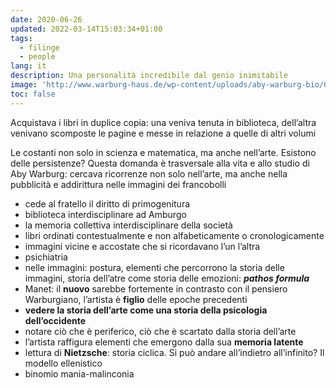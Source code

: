 ```yaml
---
date: 2020-06-26
updated: 2022-03-14T15:03:34+01:00
tags:
  - filinge
  - people
lang: it
description: Una personalità incredibile dal genio inimitabile
image: 'http://www.warburg-haus.de/wp-content/uploads/aby-warburg-bio/010_1895_katchina-479x600.jpg'
toc: false
---
```

Acquistava i libri in duplice copia: una veniva tenuta in biblioteca, dell’altra venivano scomposte le pagine e messe in relazione a quelle di altri volumi

Le costanti non solo in scienza e matematica, ma anche nell’arte. Esistono delle persistenze? Questa domanda è trasversale alla vita e allo studio di Aby Warburg: cercava ricorrenze non solo nell’arte, ma anche nella pubblicità e addirittura nelle immagini dei francobolli

- cede al fratello il diritto di primogenitura
- biblioteca interdisciplinare ad Amburgo
- la memoria collettiva interdisciplinare della società
- libri ordinati contestualmente e non alfabeticamente o cronologicamente
- immagini vicine e accostate che si ricordavano l’un l’altra
- psichiatria
- nelle immagini: postura, elementi che percorrono la storia delle immagini, storia dell’atre come storia delle emozioni: ***pathos formula***
- Manet: il **nuovo** sarebbe fortemente in contrasto con il pensiero Warburgiano, l’artista è **figlio** delle epoche precedenti
- **vedere la storia dell’arte come una storia della psicologia dell’occidente**
- notare ciò che è periferico, ciò che è scartato dalla storia dell’arte
- l’artista raffigura elementi che emergono dalla sua **memoria latente**
- lettura di **Nietzsche**: storia ciclica. Si può andare all’indietro all’infinito? Il modello ellenistico
- binomio mania-malinconia
